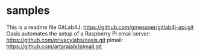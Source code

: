 # samples
This is a readme file
GitLab4J:
https://github.com/gmessner/gitlab4j-api.git
Oasis automates the setup of a Raspberry Pi email server:
https://github.com/privacylabs/oasis.git
pimail:
https://github.com/artarajabi/pimail.git
